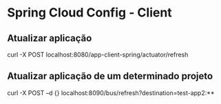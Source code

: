 # Spring Cloud Config - Client


## Atualizar aplicação

curl -X POST localhost:8080/app-client-spring/actuator/refresh

## Atualizar aplicação de um determinado projeto

curl -X POST –d {} localhost:8090/bus/refresh?destination=test-app2:**
